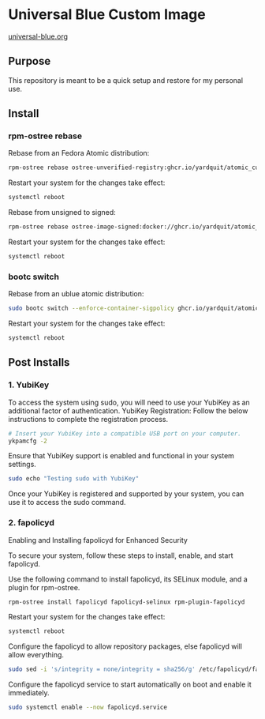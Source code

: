 # Universal Blue Custom Image
[universal-blue.org](https://universal-blue.org/)

## Purpose

This repository is meant to be a quick setup and restore for my personal use.

## Install
### rpm-ostree rebase
Rebase from an Fedora Atomic distribution:
```bash
rpm-ostree rebase ostree-unverified-registry:ghcr.io/yardquit/atomic_custm:latest
```
Restart your system for the changes take effect:
```bash
systemctl reboot
```
Rebase from unsigned to signed:
```bash
rpm-ostree rebase ostree-image-signed:docker://ghcr.io/yardquit/atomic_custm:latest
```
Restart your system for the changes take effect:
```bash
systemctl reboot
```

### bootc switch
Rebase from an ublue atomic distribution:
```bash
sudo bootc switch --enforce-container-sigpolicy ghcr.io/yardquit/atomic_custm:latest
```

Restart your system for the changes take effect:
```bash
systemctl reboot
```

## Post Installs

### 1. YubiKey
To access the system using sudo, you will need to use your YubiKey as an additional factor of authentication. 
YubiKey Registration: 
Follow the below instructions to complete the registration process.
```bash
# Insert your YubiKey into a compatible USB port on your computer.
ykpamcfg -2
```
Ensure that YubiKey support is enabled and functional in your system settings.
```bash
sudo echo "Testing sudo with YubiKey"
```
Once your YubiKey is registered and supported by your system, you can use it to access the sudo command. 


### 2. fapolicyd
Enabling and Installing fapolicyd for Enhanced Security  

To secure your system, follow these steps to install, enable, and start fapolicyd.

Use the following command to install fapolicyd, its SELinux module, and a plugin for rpm-ostree.
```bash
rpm-ostree install fapolicyd fapolicyd-selinux rpm-plugin-fapolicyd
```
Restart your system for the changes take effect:
```bash
systemctl reboot
```
Configure the fapolicyd to allow repository packages, else fapolicyd will allow everything.
```bash
sudo sed -i 's/integrity = none/integrity = sha256/g' /etc/fapolicyd/fapolicyd.conf
```
Configure the fapolicyd service to start automatically on boot and enable it immediately.
```bash
sudo systemctl enable --now fapolicyd.service
``` 
